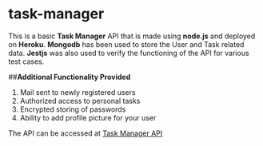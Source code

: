 # task-manager
This is a basic **Task Manager** API that is made using **node.js** and deployed on **Heroku**. **Mongodb** has been used to store the User and Task related data. **Jestjs** was also used to verify the functioning of the API for various test cases.







##**Additional Functionality Provided**
1. Mail sent to newly registered users
2. Authorized access to personal tasks
3. Encrypted storing of passwords
4. Ability to add profile picture for your user

The API can be accessed at [Task Manager API](https://task-manager-nj.herokuapp.com)

